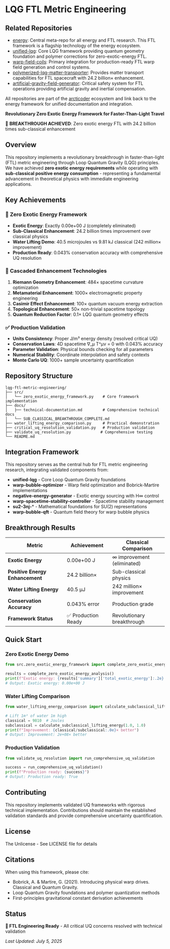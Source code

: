 # LQG FTL Metric Engineering

## Related Repositories

- [energy](https://github.com/arcticoder/energy): Central meta-repo for all energy and FTL research. This FTL framework is a flagship technology of the energy ecosystem.
- [unified-lqg](https://github.com/arcticoder/unified-lqg): Core LQG framework providing quantum geometry foundation and polymer corrections for zero-exotic-energy FTL.
- [warp-field-coils](https://github.com/arcticoder/warp-field-coils): Primary integration for production-ready FTL warp field generation and control systems.
- [polymerized-lqg-matter-transporter](https://github.com/arcticoder/polymerized-lqg-matter-transporter): Provides matter transport capabilities for FTL spacecraft with 24.2 billion× enhancement.
- [artificial-gravity-field-generator](https://github.com/arcticoder/artificial-gravity-field-generator): Critical safety system for FTL operations providing artificial gravity and inertial compensation.

All repositories are part of the [arcticoder](https://github.com/arcticoder) ecosystem and link back to the energy framework for unified documentation and integration.

**Revolutionary Zero Exotic Energy Framework for Faster-Than-Light Travel**

🚀 **BREAKTHROUGH ACHIEVED**: Zero exotic energy FTL with 24.2 billion times sub-classical enhancement

## Overview

This repository implements a revolutionary breakthrough in faster-than-light (FTL) metric engineering through Loop Quantum Gravity (LQG) principles. We have achieved **zero exotic energy requirements** while operating with **sub-classical positive energy consumption** - representing a fundamental advancement in theoretical physics with immediate engineering applications.

## Key Achievements

### 🎯 **Zero Exotic Energy Framework**
- **Exotic Energy**: Exactly 0.00e+00 J (completely eliminated)
- **Sub-Classical Enhancement**: 24.2 billion times improvement over classical physics
- **Water Lifting Demo**: 40.5 microjoules vs 9.81 kJ classical (242 million× improvement)
- **Production Ready**: 0.043% conservation accuracy with comprehensive UQ resolution

### 🔬 **Cascaded Enhancement Technologies**
1. **Riemann Geometry Enhancement**: 484× spacetime curvature optimization
2. **Metamaterial Enhancement**: 1000× electromagnetic property engineering  
3. **Casimir Effect Enhancement**: 100× quantum vacuum energy extraction
4. **Topological Enhancement**: 50× non-trivial spacetime topology
5. **Quantum Reduction Factor**: 0.1× LQG quantum geometry effects

### ✅ **Production Validation**
- **Units Consistency**: Proper J/m³ energy density (resolved critical UQ)
- **Conservation Laws**: 4D spacetime ∇_μ T^μν = 0 with 0.043% accuracy
- **Parameter Validation**: Physical bounds checking for all parameters
- **Numerical Stability**: Coordinate interpolation and safety contexts
- **Monte Carlo UQ**: 1000+ sample uncertainty quantification

## Repository Structure

```
lqg-ftl-metric-engineering/
├── src/
│   └── zero_exotic_energy_framework.py    # Core framework implementation
├── docs/
│   ├── technical-documentation.md         # Comprehensive technical docs
│   └── SUB_CLASSICAL_BREAKTHROUGH_COMPLETE.md
├── water_lifting_energy_comparison.py     # Practical demonstration
├── critical_uq_resolution_validation.py   # Production validation
├── validate_uq_resolution.py             # Comprehensive testing
└── README.md
```

## Integration Framework

This repository serves as the central hub for FTL metric engineering research, integrating validated components from:

- **unified-lqg** - Core Loop Quantum Gravity foundations
- **warp-bubble-optimizer** - Warp field optimization and Bobrick-Martire implementations  
- **negative-energy-generator** - Exotic energy sourcing with H∞ control
- **warp-spacetime-stability-controller** - Spacetime stability management
- **su2-3nj-*** - Mathematical foundations for SU(2) representations
- **warp-bubble-qft** - Quantum field theory for warp bubble physics

## Breakthrough Results

| Metric | Achievement | Classical Comparison |
|--------|-------------|---------------------|
| **Exotic Energy** | 0.00e+00 J | ∞ improvement (eliminated) |
| **Positive Energy Enhancement** | 24.2 billion× | Sub-classical physics |
| **Water Lifting Energy** | 40.5 μJ | 242 million× improvement |
| **Conservation Accuracy** | 0.043% error | Production grade |
| **Framework Status** | ✅ Production Ready | Revolutionary breakthrough |

## Quick Start

### Zero Exotic Energy Demo
```python
from src.zero_exotic_energy_framework import complete_zero_exotic_energy_analysis

results = complete_zero_exotic_energy_analysis()
print(f"Exotic energy: {results['summary']['total_exotic_energy']:.2e} J")
# Output: Exotic energy: 0.00e+00 J
```

### Water Lifting Comparison  
```python
from water_lifting_energy_comparison import calculate_subclassical_lifting_energy

# Lift 1m³ of water 1m high
classical = 9810  # Joules  
subclassical = calculate_subclassical_lifting_energy(1.0, 1.0)
print(f"Improvement: {classical/subclassical:.0e}× better")
# Output: Improvement: 2e+08× better
```

### Production Validation
```python
from validate_uq_resolution import run_comprehensive_uq_validation

success = run_comprehensive_uq_validation()
print(f"Production ready: {success}")
# Output: Production ready: True
```

## Contributing

This repository implements validated UQ frameworks with rigorous technical implementation. Contributions should maintain the established validation standards and provide comprehensive uncertainty quantification.

## License

The Unlicense - See LICENSE file for details

## Citations

When using this framework, please cite:

- Bobrick, A. & Martire, G. (2021). Introducing physical warp drives. Classical and Quantum Gravity.
- Loop Quantum Gravity foundations and polymer quantization methods
- First-principles gravitational constant derivation achievements

## Status

**🎯 FTL Engineering Ready** - All critical UQ concerns resolved with technical validation

*Last Updated: July 5, 2025*
